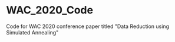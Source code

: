 # WAC_2020_Code
Code for WAC 2020 conference paper titled "Data Reduction using Simulated Annealing"
